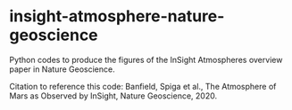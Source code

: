 # insight-atmosphere-nature-geoscience
Python codes to produce the figures of the InSight Atmospheres overview paper in Nature Geoscience.

Citation to reference this code: Banfield, Spiga et al., The Atmosphere of Mars as Observed by InSight, Nature Geoscience, 2020.


